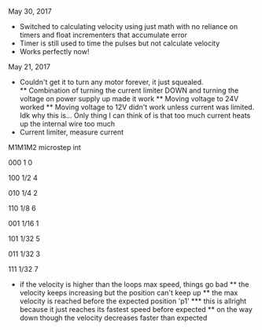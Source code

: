 May 30, 2017

* Switched to calculating velocity using just math with no reliance on timers and float incrementers that accumulate error 
* Timer is still used to time the pulses but not calculate velocity
* Works perfectly now!

May 21, 2017

* Couldn't get it to turn any motor forever, it just squealed.  
** Combination of turning the current limiter DOWN and turning the voltage on power supply up made it work
** Moving voltage to 24V worked
** Moving voltage to 12V didn't work unless current was limited.  Idk why this is... Only thing I can think of is that too much current heats up the internal wire too much
* Current limiter, measure current 

M1M1M2	microstep  int

000	   	  1	    	  0

100	  	  1/2	       4

010	       1/4	       2

110	       1/8	       6

001	       1/16	  1

101	       1/32	  5

011	       1/32       3

111	       1/32	  7

* if the velocity is higher than the loops max speed, things go bad
** the velocity keeps increasing but the position can't keep up
** the max velocity is reached before the expected position 'p1'
*** this is allright because it just reaches its fastest speed before expected
** on the way down though the velocity decreases faster than expected 
